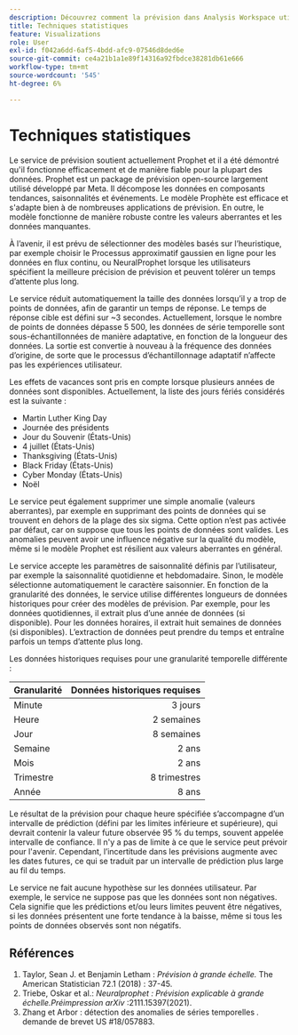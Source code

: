 ```yaml
---
description: Découvrez comment la prévision dans Analysis Workspace utilise une série de techniques statistiques avancées pour déterminer les valeurs de prévision.
title: Techniques statistiques
feature: Visualizations
role: User
exl-id: f042a6dd-6af5-4bdd-afc9-07546d8ded6e
source-git-commit: ce4a21b1a1e89f14316a92fbdce38281db61e666
workflow-type: tm+mt
source-wordcount: '545'
ht-degree: 6%

---
```


# Techniques statistiques

Le service de prévision soutient actuellement Prophet et il a été démontré qu&#39;il fonctionne efficacement et de manière fiable pour la plupart des données. Prophet est un package de prévision open-source largement utilisé développé par Meta. Il décompose les données en composants tendances, saisonnalités et événements. Le modèle Prophète est efficace et s&#39;adapte bien à de nombreuses applications de prévision. En outre, le modèle fonctionne de manière robuste contre les valeurs aberrantes et les données manquantes.

À l’avenir, il est prévu de sélectionner des modèles basés sur l’heuristique, par exemple choisir le Processus approximatif gaussien en ligne pour les données en flux continu, ou NeuralProphet lorsque les utilisateurs spécifient la meilleure précision de prévision et peuvent tolérer un temps d’attente plus long.

Le service réduit automatiquement la taille des données lorsqu’il y a trop de points de données, afin de garantir un temps de réponse. Le temps de réponse cible est défini sur ~3 secondes. Actuellement, lorsque le nombre de points de données dépasse 5 500, les données de série temporelle sont sous-échantillonnées de manière adaptative, en fonction de la longueur des données. La sortie est convertie à nouveau à la fréquence des données d’origine, de sorte que le processus d’échantillonnage adaptatif n’affecte pas les expériences utilisateur.

Les effets de vacances sont pris en compte lorsque plusieurs années de données sont disponibles. Actuellement, la liste des jours fériés considérés est la suivante :

* Martin Luther King Day
* Journée des présidents
* Jour du Souvenir (États-Unis)
* 4 juillet (États-Unis)
* Thanksgiving (États-Unis)
* Black Friday (États-Unis)
* Cyber Monday (États-Unis)
* Noël

Le service peut également supprimer une simple anomalie (valeurs aberrantes), par exemple en supprimant des points de données qui se trouvent en dehors de la plage des six sigma. Cette option n’est pas activée par défaut, car on suppose que tous les points de données sont valides. Les anomalies peuvent avoir une influence négative sur la qualité du modèle, même si le modèle Prophet est résilient aux valeurs aberrantes en général.

Le service accepte les paramètres de saisonnalité définis par l’utilisateur, par exemple la saisonnalité quotidienne et hebdomadaire. Sinon, le modèle sélectionne automatiquement le caractère saisonnier. En fonction de la granularité des données, le service utilise différentes longueurs de données historiques pour créer des modèles de prévision. Par exemple, pour les données quotidiennes, il extrait plus d’une année de données (si disponible). Pour les données horaires, il extrait huit semaines de données (si disponibles). L’extraction de données peut prendre du temps et entraîne parfois un temps d’attente plus long.

Les données historiques requises pour une granularité temporelle différente :

| Granularité | Données historiques requises |
|---|--:|
| Minute | 3 jours |
| Heure  | 2 semaines |
| Jour | 8 semaines |
| Semaine | 2 ans |
| Mois | 2 ans |
| Trimestre | 8 trimestres |
| Année | 8 ans |


Le résultat de la prévision pour chaque heure spécifiée s’accompagne d’un intervalle de prédiction (défini par les limites inférieure et supérieure), qui devrait contenir la valeur future observée 95 % du temps, souvent appelée intervalle de confiance. Il n&#39;y a pas de limite à ce que le service peut prévoir pour l&#39;avenir. Cependant, l’incertitude dans les prévisions augmente avec les dates futures, ce qui se traduit par un intervalle de prédiction plus large au fil du temps.

Le service ne fait aucune hypothèse sur les données utilisateur. Par exemple, le service ne suppose pas que les données sont non négatives. Cela signifie que les prédictions et/ou leurs limites peuvent être négatives, si les données présentent une forte tendance à la baisse, même si tous les points de données observés sont non négatifs.


## Références

1. Taylor, Sean J. et Benjamin Letham : *Prévision à grande échelle.* The American Statistician 72.1 (2018) : 37-45.
1. Triebe, Oskar et al.: *Neuralprophet : Prévision explicable à grande échelle.Préimpression arXiv* :2111.15397(2021).
1. Zhang et Arbor : détection des anomalies de séries temporelles *.* demande de brevet US #18/057883.
